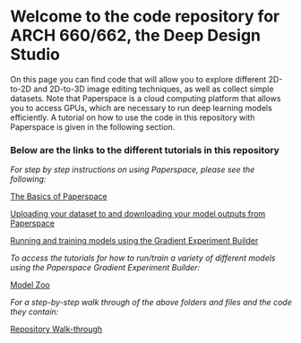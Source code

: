 # Welcome to the code repository for ARCH 660/662, the Deep Design Studio
On this page you can find code that will allow you to explore different 2D-to-2D and 2D-to-3D image editing techniques, as well as collect simple datasets. Note that Paperspace is a cloud computing platform that allows you to access GPUs, which are necessary to run deep learning models efficiently. A tutorial on how to use the code in this repository with Paperspace is given in the following section.

### Below are the links to the different tutorials in this repository

_For step by step instructions on using Paperspace, please see the following:_

[The Basics of Paperspace](paperspace_tutorials/Paperspace_basics.md)

[Uploading your dataset to and downloading your model outputs from Paperspace](paperspace_tutorials/Paperspace_uploadingdata.md)

[Running and training models using the Gradient Experiment Builder](paperspace_tutorials/Paperspace_usingExpBuilder.md)

_To access the tutorials for how to run/train a variety of different models using the Paperspace Gradient Experiment Builder:_

[Model Zoo](paperspace_tutorials/model_zoo.md)

_For a step-by-step walk through of the above folders and files and the code they contain:_

[Repository Walk-through](repowalkthrough.md)





